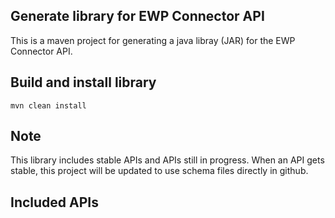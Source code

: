 ## Generate library for EWP Connector API

This is a maven project for generating a java libray (JAR) for the EWP Connector API.

## Build and install library
```
mvn clean install
```

## Note
This library includes stable APIs and APIs still in progress.
When an API gets stable, this project will be updated to use schema files directly in github.

## Included APIs
